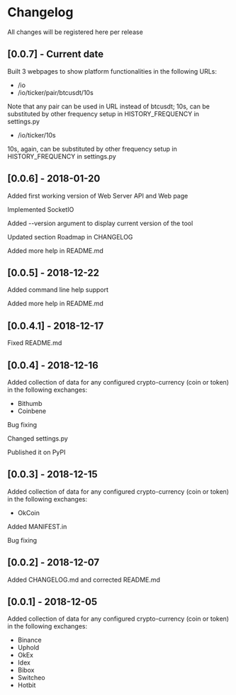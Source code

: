 # Changelog
All changes will be registered here per release 

## [0.0.7] - Current date
Built 3 webpages to show platform functionalities in the following URLs:
* /io
* /io/ticker/pair/btcusdt/10s

Note that any pair can be used in URL instead of btcusdt;
10s, can be substituted by other frequency setup in HISTORY_FREQUENCY in
settings.py

* /io/ticker/10s

10s, again, can be substituted by other frequency setup in HISTORY_FREQUENCY in
settings.py

## [0.0.6] - 2018-01-20
Added first working version of Web Server API and Web page

Implemented SocketIO

Added --version argument to display current version of the tool

Updated section Roadmap in CHANGELOG

Added more help in README.md


## [0.0.5] - 2018-12-22
Added command line help support

Added more help in README.md


## [0.0.4.1] - 2018-12-17
Fixed README.md


## [0.0.4] - 2018-12-16
Added collection of data for any configured crypto-currency (coin or token) in 
the following exchanges:

* Bithumb
* Coinbene

Bug fixing

Changed settings.py

Published it on PyPI


## [0.0.3] - 2018-12-15
Added collection of data for any configured crypto-currency (coin or token) in 
the following exchanges:

* OkCoin

Added MANIFEST.in

Bug fixing


## [0.0.2] - 2018-12-07
Added CHANGELOG.md and corrected README.md


## [0.0.1] - 2018-12-05
Added collection of data for any configured crypto-currency (coin or token) in 
the following exchanges:

* Binance
* Uphold
* OkEx
* Idex
* Bibox
* Switcheo
* Hotbit
